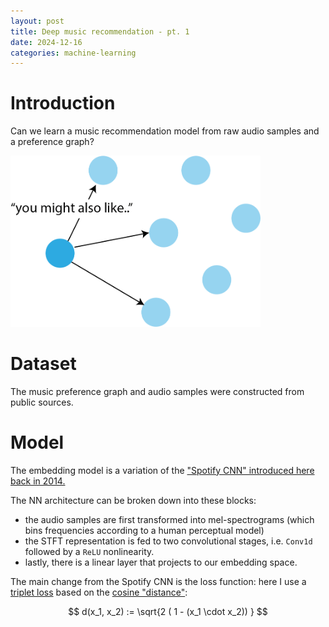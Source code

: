 ```yaml
---
layout: post
title: Deep music recommendation - pt. 1
date: 2024-12-16
categories: machine-learning
---
```



# Introduction 


<!-- ![Preference graph](prefs_graph.png "Preference graph") -->

Can we learn a music recommendation model from raw audio samples and a preference graph?

<img src="/images/prefs_graph.png" width=400/>




# Dataset

The music preference graph and audio samples were constructed from public sources.


# Model

The embedding model is a variation of the <a href="https://sander.ai/2014/08/05/spotify-cnns.html">"Spotify CNN" introduced here back in 2014.</a>

The NN architecture can be broken down into these blocks:

* the audio samples are first transformed into mel-spectrograms (which bins frequencies according to a human perceptual model)
* the STFT representation is fed to two convolutional stages, i.e. `Conv1d` followed by a `ReLU` nonlinearity.
* lastly, there is a linear layer that projects to our embedding space.

The main change from the Spotify CNN is the loss function: here I use a <a href="https://pytorch.org/docs/stable/generated/torch.nn.TripletMarginLoss.html">triplet loss</a> based on the <a href="https://en.wikipedia.org/wiki/Cosine_similarity#Cosine_distance">cosine "distance"</a>:

$$
d(x_1, x_2) := \sqrt{2 ( 1 - (x_1 \cdot x_2)) }
$$

